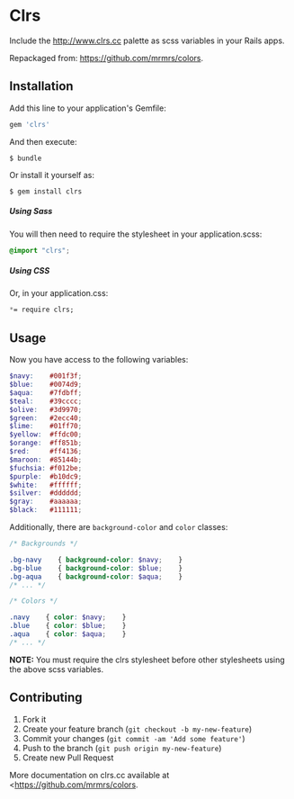 # Clrs

Include the <http://www.clrs.cc> palette as scss variables in your Rails apps.

Repackaged from: <https://github.com/mrmrs/colors>.

## Installation

Add this line to your application's Gemfile:

```ruby
gem 'clrs'
```

And then execute:

```
$ bundle
```

Or install it yourself as:

```
$ gem install clrs
```

##### Using Sass

You will then need to require the stylesheet in your application.scss:

```scss
@import "clrs";
```

##### Using CSS

Or, in your application.css:

```css
*= require clrs;
```

## Usage

Now you have access to the following variables:

```scss
$navy:    #001f3f;
$blue:    #0074d9;
$aqua:    #7fdbff;
$teal:    #39cccc;
$olive:   #3d9970;
$green:   #2ecc40;
$lime:    #01ff70;
$yellow:  #ffdc00;
$orange:  #ff851b;
$red:     #ff4136;
$maroon:  #85144b;
$fuchsia: #f012be;
$purple:  #b10dc9;
$white:   #ffffff;
$silver:  #dddddd;
$gray:    #aaaaaa;
$black:   #111111;
```

Additionally, there are `background-color` and `color` classes:

```scss
/* Backgrounds */

.bg-navy    { background-color: $navy;    }
.bg-blue    { background-color: $blue;    }
.bg-aqua    { background-color: $aqua;    }
/* ... */

/* Colors */

.navy    { color: $navy;    }
.blue    { color: $blue;    }
.aqua    { color: $aqua;    }
/* ... */
```

__NOTE:__ You must require the clrs stylesheet before other stylesheets using the above scss variables.

## Contributing

1. Fork it
2. Create your feature branch (`git checkout -b my-new-feature`)
3. Commit your changes (`git commit -am 'Add some feature'`)
4. Push to the branch (`git push origin my-new-feature`)
5. Create new Pull Request

More documentation on clrs.cc available at <<https://github.com/mrmrs/colors>.
